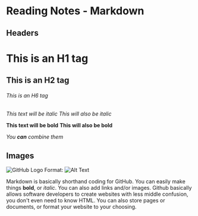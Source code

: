 # Reading Notes - Markdown

## Headers
# This is an H1 tag
## This is an H2 tag
###### This is an H6 tag

*This text will be italic*
_This will also be italic_

**This text will be bold**
__This will also be bold__

_You **can** combine them_

## Images
![GitHub Logo](/images/logo.png)
Format: ![Alt Text](url)

Markdown is basically shorthand coding for GitHub. You can easily make things **bold**, or *italic*. You can also add links and/or images.
Github basically allows software developers to create websites with less middle confusion, you don't even need to know HTML. You can also store pages or documents, or format your website to your choosing. 
  
  
